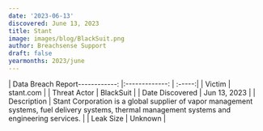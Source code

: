 ```yaml
---
date: '2023-06-13'
discovered: June 13, 2023
title: Stant
image: images/blog/BlackSuit.png
author: Breachsense Support
draft: false
yearmonths: 2023/june
---
```


| Data Breach Report------------:     |:-------------:    | :-----:|
| Victim      | stant.com      | 
| Threat Actor      | BlackSuit      | 
| Date Discovered      | Jun 13, 2023      | 
| Description      | Stant Corporation is a global supplier of vapor management systems, fuel delivery systems, thermal management systems and engineering services.      | 
| Leak Size      | Unknown      | 

